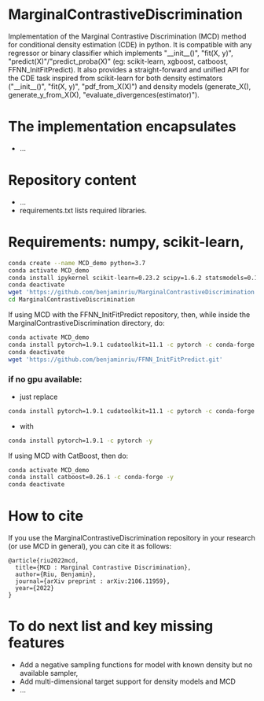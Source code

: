 # MarginalContrastiveDiscrimination

Implementation of the Marginal Contrastive Discrimination (MCD) method for conditional density estimation (CDE) in python. It is compatible with any regressor or binary classifier which implements "\_\_init\_\_()", "fit(X, y)", "predict(X)"/"predict\_proba(X)" (eg: scikit-learn, xgboost, catboost, FFNN_InitFitPredict). It also provides a straight-forward and unified API for the CDE task inspired from scikit-learn for both density estimators ("\_\_init\_\_()", "fit(X, y)", "pdf\_from\_X(X)") and density models (generate\_X(), generate\_y\_from\_X(X), "evaluate_divergences(estimator)"). 

# The implementation encapsulates
- ...

# Repository content

- ...
- requirements.txt lists required libraries.

# Requirements: numpy, scikit-learn,

```bash
conda create --name MCD_demo python=3.7
conda activate MCD_demo
conda install ipykernel scikit-learn=0.23.2 scipy=1.6.2 statsmodels=0.12.2 matplotlib=3.4.3 -c anaconda -y 
conda deactivate
wget 'https://github.com/benjaminriu/MarginalContrastiveDiscrimination.git'
cd MarginalContrastiveDiscrimination
```

If using MCD with the FFNN_InitFitPredict repository, then, while inside the MarginalContrastiveDiscrimination directory, do:

```bash
conda activate MCD_demo
conda install pytorch=1.9.1 cudatoolkit=11.1 -c pytorch -c conda-forge -y 
conda deactivate
wget 'https://github.com/benjaminriu/FFNN_InitFitPredict.git'
```

### if no gpu available:
- just replace 
```bash
conda install pytorch=1.9.1 cudatoolkit=11.1 -c pytorch -c conda-forge -y
```
- with 
```bash
conda install pytorch=1.9.1 -c pytorch -y
```

If using MCD with CatBoost, then do:

```bash
conda activate MCD_demo
conda install catboost=0.26.1 -c conda-forge -y
conda deactivate
```

# How to cite

If you use the MarginalContrastiveDiscrimination repository in your research (or use MCD in general), you can cite it as follows:
```
@article{riu2022mcd,
  title={MCD : Marginal Contrastive Discrimination},
  author={Riu, Benjamin},
  journal={arXiv preprint : arXiv:2106.11959},
  year={2022}
}
```

# To do next list and key missing features
- Add a negative sampling functions for model with known density but no available sampler,
- Add multi-dimensional target support for density models and MCD
- ...
